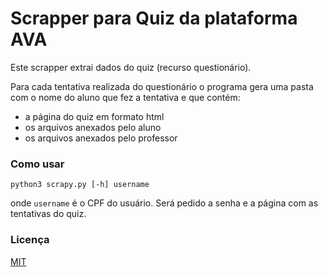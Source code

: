 # Scrapper para Quiz da plataforma AVA


Este scrapper extrai dados do quiz (recurso questionário). 

Para cada tentativa realizada do questionário o programa gera uma pasta com o nome do aluno que fez a tentativa e que contém: 

* a página do quiz em formato html
* os arquivos anexados pelo aluno
* os arquivos anexados pelo professor

### Como usar

```
python3 scrapy.py [-h] username
```

onde `username` é o CPF do usuário. Será pedido a senha e a página com as tentativas do quiz.



### Licença 
[MIT](https://choosealicense.com/licenses/mit/)



